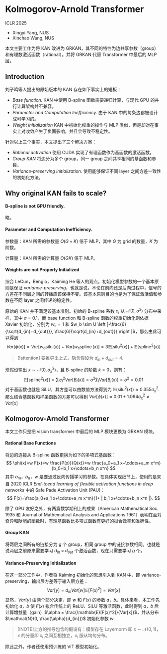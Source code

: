 # Kolmogorov-Arnold Transformer
ICLR 2025
- Xingyi Yang, NUS
- Xinchao Wang, NUS

本文主要工作为将 KAN 改进为 GRKAN，其不同的特性为边共享参数（group）和有理数激活函数（rational）。并将 GRKAN 代替 Transformer 中最后的 MLP 层。

## Introduction
刘子鸣等人提出的原始版本的 KAN 存在如下事实上的短板：

- *Base function.* KAN 中使用 B-spline 函数需要递归计算，与现代 GPU 的并行计算架构并不兼容。
- *Parameter and Computation Inefficiency.* 由于 KAN 中的每条边都被设计成可学习的。
- *Weight initialization* KAN 中初始化权重的操作与 MLP 类似，但是却对在事实上对收敛产生了负面影响，并且会导致不稳定性。

针对以上三个事实，本文提出了三个解决方案：

- *Rational activation* 使用 CUDA 实现了有理函数作为基函数的激活函数。
- *Group KAN* 将边分为多个 group，同一 group 之间共享相同的基函数和参数。
- *Variance-preserving initialization.* 使用能够保证不同 layer 之间方差一致性的初始化方法。


## Why original KAN fails to scale?

#### B-spline is not GPU friendly.
略。

#### Parameter and Computation Inefficiency.
参数量：KAN 所需的参数量 $O(G+K)$ 倍于 MLP，其中 $G$ 为 grid 的数量，$K$ 为阶数。

计算量：KAN 所需的计算量 $O(GK)$ 倍于 MLP。

#### Weights are not Properly Initialized
综合 LeCun，Bengio，Kaiming He 等人的观点，初始化模型参数的一个基本原则是保证 *variance-preserving*，也就是说，不论在前向还是后向过程中，信号的方差在不同层之间的转播应该保持不变。该基本原则目的也是为了保证激活值和参数在不同 layer 之间传递的稳定性。

原始的 KAN 并不满足该基本准则。初始的 B-spline 系数 $c_i$ 从 $\mathcal{N}(0, \sigma^2)$ 分布中采样，其中 $\sigma = 0.1$，而 base function 和 B-spline 函数的权重初始化则依据 Xavier 初始化，分别为 $w_s=1$ 和 $w_b \sim U \left [-\frac{6}{\sqrt{d_{in}+d_{out}}}, \frac{6}{\sqrt{d_{in}+d_{out}}} \right ]$，那么由此可以得到
$$
{Var}[\phi(x)]={Var}\left[w_b \operatorname{silu} (x)\right]+{Var}\left[w_s \operatorname{spline}(x)\right]=3 \mathbb{E}\left[\operatorname{silu}^2(x)\right]+\mathbb{E}\left[\operatorname{spline}^2(x)\right]
$$
>[!attention] 要推导出上式，隐含假设为 $d_{in}+d_{out}=4$.

现假设输出 $x\sim \mathcal{N}(0,\sigma_x^2)$，且 B-spline 的阶数 $k=0$，则有：
$$
\mathbb{E}[\text{spline}^2(x)]=\sum_i c^2_i Var[B_i(x)]=\sigma^2\sum_i Var[B_i(x)]=\sigma^2=0.01
$$
对于基函数也就是 SiLU，其方差可以由数值方法得到为 $\mathbb{E}(\text{silu}^2(x))\approx 0.355\sigma^2_x$. 那么结合基函数和样条函数的方差可以得到 $Var[\phi(x)]\approx 0.01+1.064\sigma_x^2 \neq Var[x]$

## Kolmogorov-Arnold Transformer
本文工作只是把 vision transformer 中最后的 MLP 模块更换为 GRKAN 模块。
#### Rational Base Functions
将边的连接从 B-spline 函数更换为如下的多项式基函数：
$$
\phi(x)=w F(x)=w \frac{P(x)}{Q(x)}=w \frac{a_0+a_1 x+\cdots+a_m x^m}{b_0+b_1 x+\cdots+b_n x^n}
$$
其中 $a_m$，$b_n$，$w$ 是要通过反向传播学习的参数。在具体实现细节上，使用的是来自 2020 ICLR *End-toend learning of flexible activation functions in deep networks* 中的 Safe Pade Activation Unit (PAU)：
$$
F(x)=\frac{a_0+a_1 x+\cdots+a_m x^m}{1+ | b_1 x+\cdots+b_n x^n |}.
$$

除了 GPU 友好之外，有两篇数学期刊上的成果（American Mathematical Soc. 1935 和 Journal of Mathematical Analysis and Applications 1961）表明在面对奇异和陡峭的函数时，有理基函数比多项式函数有更好的拟合效率和准确性。

#### Group KAN
将两层之间所有的链接分为 $g$ 个 group，相同 group 中的链接参数相同。也就是说两层之前原来需要学习 $d_{in}\times d_{out}$ 个激活函数，现在只需要学习 $g$ 个。

#### Variance-Preserving Initialization
在这一部分工作中，作者将 Kaiming 初始化的思想引入到 KAN 中，即 variance-preserving，输出层方差等于输入层方差：
$$
Var[y]=d_{in}Var[w]\mathbb{E}[F(x)^2]=Var[x]
$$
显然，$Var[y]$ 由两个部分决定，即 $w$ 和 $F(x)$ 的参数 $a$，$b$。具体来看，本工作先初始化 $a$，$b$ 使 $F(x)$ 拟合传统上的 ReLU、SiLU 等激活函数，此时得到 $a$，$b$ 后计算增益量（gain）$\alpha = \frac{\mathbb{E}[F(x)^2]}{Var[x]}$，并从分布 $\mathcal{N}(0, \frac{\alpha}{d_{in}})$ 初始化参数 $w$.

>[!NOTE]上方的推导包含的假设有：模型存在 Layernorm 即 $x\sim \mathcal{N}(0,1)$，$x$ 的分量即 $x_i$ 之间互相独立，$x_i$ 服从均匀分布。

除此之外，作者还使用预训练的 ViT 模型初始化。